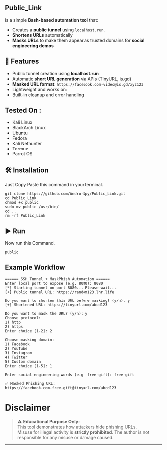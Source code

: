 ## Public_Link
is a simple **Bash-based automation tool** that:

- Creates a **public tunnel** using `localhost.run`.
- **Shortens URLs** automatically
- **Masks URLs** to make them appear as trusted domains for **social engineering demos**

## 🔹 Features

- Public tunnel creation using **localhost.run**
- Automatic **short URL generation** via APIs (TinyURL, is.gd)
- **Masked URL format**: `https://facebook.com-video@is.gd/xyz123`
- Lightweight and works on:
- Built-in cleanup and error handling

## Tested On :
* Kali Linux 
* BlackArch Linux 
* Ubuntu 
* Fedora 
* Kali Nethunter 
* Termux 
* Parrot OS 

## 🛠 Installation
Just Copy Paste this command in your terminal.


```
git clone https://github.com/Andro-Spy/Public_Link.git
cd Public_Link
chmod +x public
sudo mv public /usr/bin/
cd ..
rm -rf Public_Link
```

## ▶️ Run
Now run this Command.
```
public
```


## Example Workflow
```
====== SSH Tunnel + MaskPhish Automation ======
Enter local port to expose (e.g. 8080): 8080
[*] Starting tunnel on port 8080... Please wait...
[+] Public tunnel URL: https://random123.lhr.life

Do you want to shorten this URL before masking? (y/n): y
[+] Shortened URL: https://tinyurl.com/abcd123

Do you want to mask the URL? (y/n): y
Choose protocol:
1) http
2) https
Enter choice [1-2]: 2

Choose masking domain:
1) Facebook
2) YouTube
3) Instagram
4) Twitter
5) Custom domain
Enter choice [1-5]: 1

Enter social engineering words (e.g. free-gift): free-gift

✅ Masked Phishing URL:
https://facebook.com-free-gift@tinyurl.com/abcd123
```



# Disclaimer


> ⚠️ **Educational Purpose Only:**  
> This tool demonstrates how attackers hide phishing URLs.  
> Misuse for illegal activity is **strictly prohibited**.
The author is not responsible for any misuse or damage caused.
---


